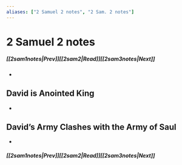 ```yaml
---
aliases: ["2 Samuel 2 notes", "2 Sam. 2 notes"]
---
```

# 2 Samuel 2 notes
##### <span class=arrow-left></span>[[2sam1notes|Prev]]<span class=navigation-separator></span>[[2sam2|Read]]<span class=navigation-separator></span>[[2sam3notes|Next]]<span class=arrow-right></span>
- 
## David is Anointed King
- 
## David’s Army Clashes with the Army of Saul
- 
##### <span class=arrow-left></span>[[2sam1notes|Prev]]<span class=navigation-separator></span>[[2sam2|Read]]<span class=navigation-separator></span>[[2sam3notes|Next]]<span class=arrow-right></span>